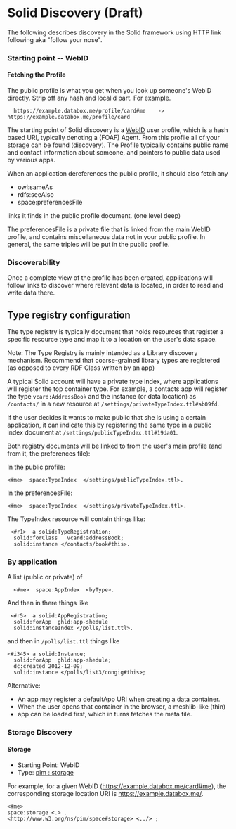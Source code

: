 # Solid Discovery (Draft)

The following describes discovery in the Solid framework using HTTP link
following aka "follow your nose".

### Starting point -- WebID

#### Fetching the Profile

The public profile is what you get when you look up someone's WebID directly.
Strip off any hash and localid part. For example.

```
  https://example.databox.me/profile/card#me    ->     https://example.databox.me/profile/card
```

The starting point of Solid discovery is a
[WebID](http://www.w3.org/2005/Incubator/webid/spec/identity/) user profile,
which is a hash based URI, typically denoting a (FOAF) Agent. From this profile
all of your storage can be found (discovery). The Profile typically contains
public name and contact information about someone, and pointers to public data
used by various apps.

When an application dereferences the public profile, it should also fetch any

* owl:sameAs
* rdfs:seeAlso
* space:preferencesFile

links it finds in the public profile document. (one level deep)

The preferencesFile is a private file that is linked from the main WebID
profile, and contains miscellaneous data not in your public profile. In
general, the same triples will be put in the public profile.

### Discoverability

Once a complete view of the profile has been created, applications will follow
links to discover where relevant data is located, in order to read and write
data there.

## Type registry configuration

The type registry is typically document that holds resources that register a
specific resource type and map it to a location on the user's data space.

Note: The Type Registry is mainly intended as a Library discovery mechanism.
Recommend that coarse-grained library types are registered (as opposed to every
RDF Class written by an app)

A typical Solid account will have a private type index, where applications will
register the top container type. For example, a contacts app will register the
type `vcard:AddressBook` and the instance (or data location) as `/contacts/` in
a new resource at `/settings/privateTypeIndex.ttl#ab09fd`.

If the user decides it wants to make public that she is using a certain
application, it can indicate this  by registering the same type in a public
index document at `/settings/publicTypeIndex.ttl#19da01`.

Both registry documents will be linked to from the user's main profile (and from
it, the preferences file):

In the public profile:
```
<#me>  space:TypeIndex  </settings/publicTypeIndex.ttl>.
```

In the preferencesFile:
```
<#me>  space:TypeIndex  </settings/privateTypeIndex.ttl>.
```

The TypeIndex resource will contain things like:
```
 <#r1>  a solid:TypeRegistration;
  solid:forClass   vcard:addressBook;
  solid:instance </contacts/book#this>.
```

### By application

A list (public or private) of

```
  <#me>  space:AppIndex  <byType>.
```

And then in there things like

```
 <#r5>  a solid:AppRegistration;
  solid:forApp  ghld:app-shedule
  solid:instanceIndex </polls/list.ttl>.
```

and then in `/polls/list.ttl` things like

```
<#i345> a solid:Instance;
  solid:forApp  ghld:app-shedule;
  dc:created 2012-12-09;
  solid:instance </polls/list3/congig#this>;
```

Alternative:

- An app may register a defaultApp URI when creating a data container.
- When the user opens that container in the browser, a meshlib-like (thin)
- app can be loaded first, which in turns fetches the meta file.

### Storage Discovery

#### Storage

* Starting Point: WebID
* Type: [pim : storage](http://www.w3.org/ns/pim/space#storage)

For example, for a given WebID (https://example.databox.me/card#me),
the corresponding storage location URI is https://example.databox.me/.

```
<#me>
space:storage <.> .
<http://www.w3.org/ns/pim/space#storage> <../> ;
```
